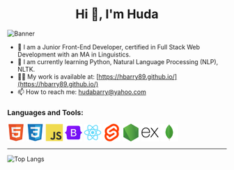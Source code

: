 <h1 align="center">Hi 👋, I'm Huda</h1>

![Banner](https://github.com/hbarry89/hbarry89.github.io/assets/106551259/6d8dbfb3-e954-4361-92b5-da8ca205c467)

- 💖 I am a Junior Front-End Developer, certified in Full Stack Web Development with an MA in Linguistics.
- 🌱 I am currently learning Python, Natural Language Processing (NLP), NLTK.
- 👩‍💻 My work is available at: [https://hbarry89.github.io/](https://hbarry89.github.io/)
- 📫 How to reach me: hudabarry@yahoo.com

<h3>Languages and Tools:</h3>
<div style="display: inline;">
  <img src="https://raw.githubusercontent.com/devicons/devicon/master/icons/html5/html5-original.svg" alt="HTML" height="40" title="HTML"/>
  <img src="https://raw.githubusercontent.com/devicons/devicon/master/icons/css3/css3-original.svg" alt="CSS" height="40" title="CSS"/>
  <img src="https://raw.githubusercontent.com/devicons/devicon/master/icons/javascript/javascript-original.svg" alt="JavaScript" height="40" title="JavaScript"/>
  <img src="https://raw.githubusercontent.com/devicons/devicon/master/icons/bootstrap/bootstrap-original.svg" alt="Bootstrap" height="40" title="Bootstrap"/>
  <img src="https://raw.githubusercontent.com/devicons/devicon/master/icons/react/react-original.svg" alt="React" height="40" title="React"/>
  <img src="https://raw.githubusercontent.com/devicons/devicon/master/icons/svelte/svelte-original.svg" alt="Svelte" height="40" title="Svelte"/>
  <img src="https://raw.githubusercontent.com/devicons/devicon/master/icons/nodejs/nodejs-original.svg" alt="Node.js" height="40" title="Node.js"/>
  <img src="https://raw.githubusercontent.com/devicons/devicon/master/icons/express/express-original.svg" alt="Express.js" height="40" title="Express.js"/>
  <img src="https://raw.githubusercontent.com/devicons/devicon/master/icons/mongodb/mongodb-original.svg" alt="MongoDB" height="40" title="MongoDB"/>
</div>
<hr>

![Top Langs](https://github-readme-stats.vercel.app/api/top-langs/?username=hbarry89&layout=compact)

<!---
hbarry89/hbarry89 is a ✨ special ✨ repository because its `README.md` (this file) appears on your GitHub profile.
You can click the Preview link to take a look at your changes.
--->

